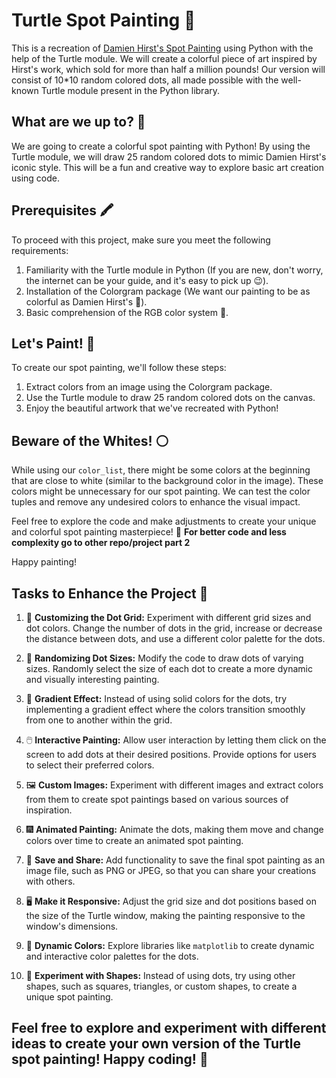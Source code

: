 # Turtle Spot Painting 🎨

This is a recreation of [Damien Hirst's Spot Painting](https://en.wikipedia.org/wiki/Damien_Hirst#Spot_painting) using Python with the help of the Turtle module. We will create a colorful piece of art inspired by Hirst's work, which sold for more than half a million pounds! Our version will consist of 10*10 random colored dots, all made possible with the well-known Turtle module present in the Python library.

## What are we up to? 🤔

We are going to create a colorful spot painting with Python! By using the Turtle module, we will draw 25 random colored dots to mimic Damien Hirst's iconic style. This will be a fun and creative way to explore basic art creation using code.

## Prerequisites 🖍️

To proceed with this project, make sure you meet the following requirements:

1. Familiarity with the Turtle module in Python (If you are new, don't worry, the internet can be your guide, and it's easy to pick up 😉).
2. Installation of the Colorgram package (We want our painting to be as colorful as Damien Hirst's 🌈).
3. Basic comprehension of the RGB color system 🧮.

## Let's Paint! 🎨

To create our spot painting, we'll follow these steps:
1. Extract colors from an image using the Colorgram package.
2. Use the Turtle module to draw 25 random colored dots on the canvas.
3. Enjoy the beautiful artwork that we've recreated with Python!

## Beware of the Whites! ⚪

While using our `color_list`, there might be some colors at the beginning that are close to white (similar to the background color in the image). These colors might be unnecessary for our spot painting. We can test the color tuples and remove any undesired colors to enhance the visual impact.

Feel free to explore the code and make adjustments to create your unique and colorful spot painting masterpiece! 🌟
**For better code and less complexity  go to other repo/project part 2**

Happy painting!

## Tasks to Enhance the Project 🚀

1. 🔳 **Customizing the Dot Grid:** Experiment with different grid sizes and dot colors. Change the number of dots in the grid, increase or decrease the distance between dots, and use a different color palette for the dots.

2. 🎨 **Randomizing Dot Sizes:** Modify the code to draw dots of varying sizes. Randomly select the size of each dot to create a more dynamic and visually interesting painting.

3. 🌈 **Gradient Effect:** Instead of using solid colors for the dots, try implementing a gradient effect where the colors transition smoothly from one to another within the grid.

4. 🖱️ **Interactive Painting:** Allow user interaction by letting them click on the screen to add dots at their desired positions. Provide options for users to select their preferred colors.

5. 🖼️ **Custom Images:** Experiment with different images and extract colors from them to create spot paintings based on various sources of inspiration.

6. 🎆 **Animated Painting:** Animate the dots, making them move and change colors over time to create an animated spot painting.

7. 💾 **Save and Share:** Add functionality to save the final spot painting as an image file, such as PNG or JPEG, so that you can share your creations with others.

8. 🖥️ **Make it Responsive:** Adjust the grid size and dot positions based on the size of the Turtle window, making the painting responsive to the window's dimensions.

9. 🌟 **Dynamic Colors:** Explore libraries like `matplotlib` to create dynamic and interactive color palettes for the dots.

10. 🔳 **Experiment with Shapes:** Instead of using dots, try using other shapes, such as squares, triangles, or custom shapes, to create a unique spot painting.

## Feel free to explore and experiment with different ideas to create your own version of the Turtle spot painting! Happy coding! 🎉


